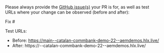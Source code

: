 Please always provide the [GitHub issue(s)](../issues) your PR is for, as well as test URLs where your change can be observed (before and after):

Fix #<gh-issue-id>

Test URLs:
- Before: https://main--catalan-commbank-demo-22--aemdemos.hlx.live/
- After: https://<branch>--catalan-commbank-demo-22--aemdemos.hlx.live/
